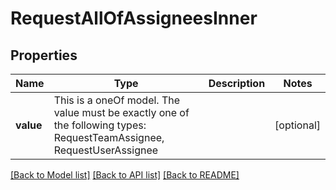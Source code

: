 # RequestAllOfAssigneesInner



## Properties
Name | Type | Description | Notes
------------ | ------------- | ------------- | -------------
**value** | This is a oneOf model. The value must be exactly one of the following types: RequestTeamAssignee, RequestUserAssignee |  | [optional] 




[[Back to Model list]](../README.md#models) [[Back to API list]](../README.md#api-endpoints) [[Back to README]](../README.md)



